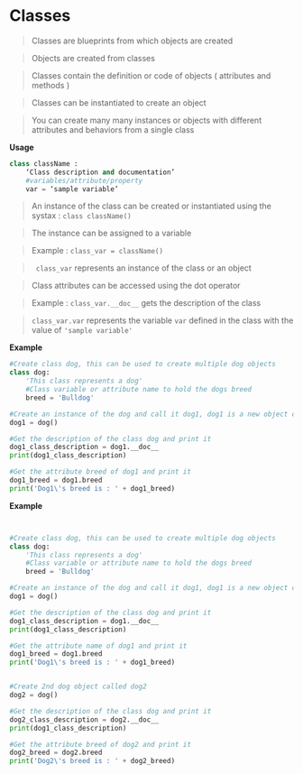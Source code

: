 # Classes

> Classes are blueprints from which objects are created

> Objects are created from classes

> Classes contain the definition or code of objects ( attributes and methods )

> Classes can be instantiated to create an object

> You can create many many instances or objects with different attributes and behaviors from a single class

**Usage**
```python
class className :
    ‘Class description and documentation’
    #variables/attribute/property
    var = ‘sample variable’

```
> An instance of the class can be created or instantiated using the systax : ``` class className() ```

> The instance can be assigned to a variable

> Example : ``` class_var = className() ```

> ``` class_var``` represents an instance of the class or an object

> Class attributes can be accessed using the dot operator

> Example : ``` class_var.__doc__ ``` gets the description of the class

> ``` class_var.var ``` represents the variable ``` var ``` defined in the class with the value of ``` 'sample variable' ```

**Example**
```python
#Create class dog, this can be used to create multiple dog objects
class dog:
    'This class represents a dog'
    #Class variable or attribute name to hold the dogs breed
    breed = 'Bulldog'

#Create an instance of the dog and call it dog1, dog1 is a new object created from the dog class
dog1 = dog()

#Get the description of the class dog and print it
dog1_class_description = dog1.__doc__
print(dog1_class_description)

#Get the attribute breed of dog1 and print it
dog1_breed = dog1.breed
print('Dog1\'s breed is : ' + dog1_breed)

```

**Example**

```Python


#Create class dog, this can be used to create multiple dog objects
class dog:
    'This class represents a dog'
    #Class variable or attribute name to hold the dogs breed
    breed = 'Bulldog'

#Create an instance of the dog and call it dog1, dog1 is a new object created from the dog class
dog1 = dog()

#Get the description of the class dog and print it
dog1_class_description = dog1.__doc__
print(dog1_class_description)

#Get the attribute name of dog1 and print it
dog1_breed = dog1.breed
print('Dog1\'s breed is : ' + dog1_breed)


#Create 2nd dog object called dog2
dog2 = dog()

#Get the description of the class dog and print it
dog2_class_description = dog2.__doc__
print(dog1_class_description)

#Get the attribute breed of dog2 and print it
dog2_breed = dog2.breed
print('Dog2\'s breed is : ' + dog2_breed)

```
